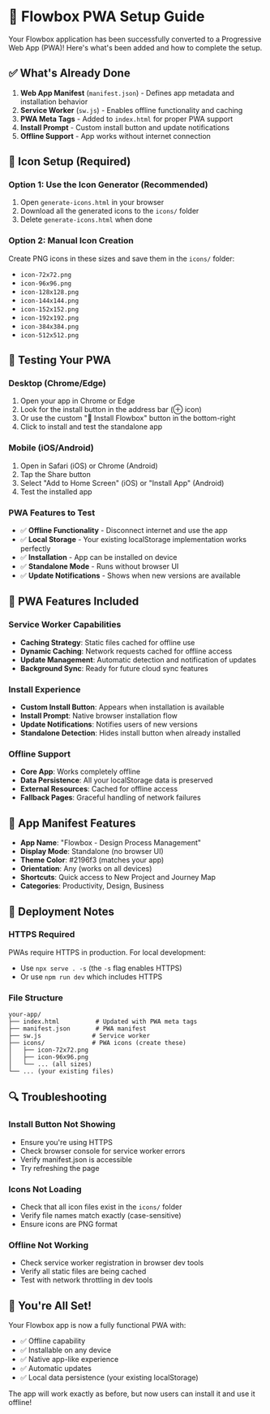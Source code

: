 # 🚀 Flowbox PWA Setup Guide

Your Flowbox application has been successfully converted to a Progressive Web App (PWA)! Here's what's been added and how to complete the setup.

## ✅ What's Already Done

1. **Web App Manifest** (`manifest.json`) - Defines app metadata and installation behavior
2. **Service Worker** (`sw.js`) - Enables offline functionality and caching
3. **PWA Meta Tags** - Added to `index.html` for proper PWA support
4. **Install Prompt** - Custom install button and update notifications
5. **Offline Support** - App works without internet connection

## 🎨 Icon Setup (Required)

### Option 1: Use the Icon Generator (Recommended)
1. Open `generate-icons.html` in your browser
2. Download all the generated icons to the `icons/` folder
3. Delete `generate-icons.html` when done

### Option 2: Manual Icon Creation
Create PNG icons in these sizes and save them in the `icons/` folder:
- `icon-72x72.png`
- `icon-96x96.png`
- `icon-128x128.png`
- `icon-144x144.png`
- `icon-152x152.png`
- `icon-192x192.png`
- `icon-384x384.png`
- `icon-512x512.png`

## 🧪 Testing Your PWA

### Desktop (Chrome/Edge)
1. Open your app in Chrome or Edge
2. Look for the install button in the address bar (⊕ icon)
3. Or use the custom "📱 Install Flowbox" button in the bottom-right
4. Click to install and test the standalone app

### Mobile (iOS/Android)
1. Open in Safari (iOS) or Chrome (Android)
2. Tap the Share button
3. Select "Add to Home Screen" (iOS) or "Install App" (Android)
4. Test the installed app

### PWA Features to Test
- ✅ **Offline Functionality** - Disconnect internet and use the app
- ✅ **Local Storage** - Your existing localStorage implementation works perfectly
- ✅ **Installation** - App can be installed on device
- ✅ **Standalone Mode** - Runs without browser UI
- ✅ **Update Notifications** - Shows when new versions are available

## 🔧 PWA Features Included

### Service Worker Capabilities
- **Caching Strategy**: Static files cached for offline use
- **Dynamic Caching**: Network requests cached for offline access
- **Update Management**: Automatic detection and notification of updates
- **Background Sync**: Ready for future cloud sync features

### Install Experience
- **Custom Install Button**: Appears when installation is available
- **Install Prompt**: Native browser installation flow
- **Update Notifications**: Notifies users of new versions
- **Standalone Detection**: Hides install button when already installed

### Offline Support
- **Core App**: Works completely offline
- **Data Persistence**: All your localStorage data is preserved
- **External Resources**: Cached for offline access
- **Fallback Pages**: Graceful handling of network failures

## 📱 App Manifest Features

- **App Name**: "Flowbox - Design Process Management"
- **Display Mode**: Standalone (no browser UI)
- **Theme Color**: #2196f3 (matches your app)
- **Orientation**: Any (works on all devices)
- **Shortcuts**: Quick access to New Project and Journey Map
- **Categories**: Productivity, Design, Business

## 🚀 Deployment Notes

### HTTPS Required
PWAs require HTTPS in production. For local development:
- Use `npx serve . -s` (the `-s` flag enables HTTPS)
- Or use `npm run dev` which includes HTTPS

### File Structure
```
your-app/
├── index.html          # Updated with PWA meta tags
├── manifest.json       # PWA manifest
├── sw.js              # Service worker
├── icons/             # PWA icons (create these)
│   ├── icon-72x72.png
│   ├── icon-96x96.png
│   └── ... (all sizes)
└── ... (your existing files)
```

## 🔍 Troubleshooting

### Install Button Not Showing
- Ensure you're using HTTPS
- Check browser console for service worker errors
- Verify manifest.json is accessible
- Try refreshing the page

### Icons Not Loading
- Check that all icon files exist in the `icons/` folder
- Verify file names match exactly (case-sensitive)
- Ensure icons are PNG format

### Offline Not Working
- Check service worker registration in browser dev tools
- Verify all static files are being cached
- Test with network throttling in dev tools

## 🎉 You're All Set!

Your Flowbox app is now a fully functional PWA with:
- ✅ Offline capability
- ✅ Installable on any device
- ✅ Native app-like experience
- ✅ Automatic updates
- ✅ Local data persistence (your existing localStorage)

The app will work exactly as before, but now users can install it and use it offline!
